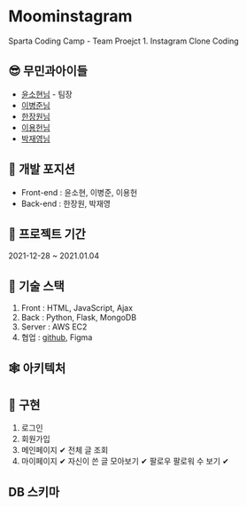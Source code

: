 # Moominstagram

Sparta Coding Camp - Team Proejct 1. Instagram Clone Coding



## 😎 무민과아이들 
* [윤소현님](https://github.com/YoonSeohyeon) - 팀장
* [이병준님](https://github.com/dugadak)
* [한장원님](https://github.com/HANJANGWON)
* [이용헌님](https://github.com/yongheon-Lee)
* [박재영님](https://github.com/devjcode)

## 🦴 개발 포지션
+ Front-end : 윤소현, 이병준, 이용헌
+ Back-end : 한장원, 박재영


## 📆 프로젝트 기간
2021-12-28 ~ 2021.01.04



## 🤖 기술 스택
1. Front : HTML, JavaScript, Ajax
2. Back : Python, Flask, MongoDB
3. Server : AWS EC2
4. 협업 : [github](https://github.com/MoominAndChildrenTeam/), Figma


## 🕸 아키텍처


## 🙉 구현
1) 로그인
2) 회원가입
4) 메인페이지
  ✔ 전체 글 조회
6) 마이페이지
  ✔ 자신이 쓴 글 모아보기
  ✔ 팔로우 팔로워 수 보기
  ✔ 

## DB 스키마


